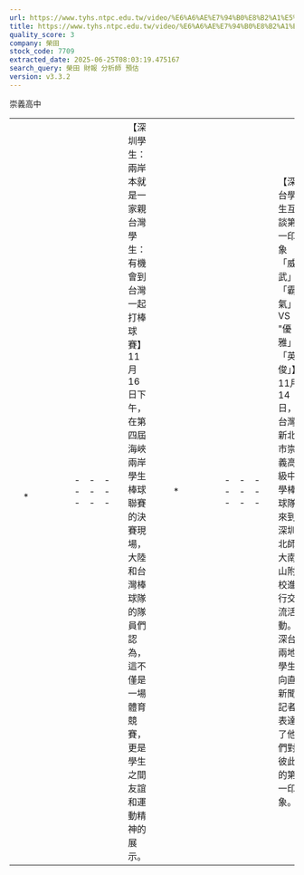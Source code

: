 ```yaml
---
url: https://www.tyhs.ntpc.edu.tw/video/%E6%A6%AE%E7%94%B0%E8%B2%A1%E5%8B%99%E5%A0%B1%E8%A1%A8
title: https://www.tyhs.ntpc.edu.tw/video/%E6%A6%AE%E7%94%B0%E8%B2%A1%E5%8B%99%E5%A0%B1%E8%A1%A8
quality_score: 3
company: 榮田
stock_code: 7709
extracted_date: 2025-06-25T08:03:19.475167
search_query: 榮田 財報 分析師 預估
version: v3.3.2
---
```


崇義高中



|  |  |  |  |  |  |  |  |  |  |  |  |  |  |  |  |  |  |  |  |  |  |  |  |  |  |  |  |  |  |  |  |  |  |  |  |  |  |  |  |  |  |  |  |  |  |  |  |  |  |  |  |  |  |  |  |  |  |  |  |  |  |  |  |  |  |  |  |  |  |  |  |  |  |  |  |  |
| --- | --- | --- | --- | --- | --- | --- | --- | --- | --- | --- | --- | --- | --- | --- | --- | --- | --- | --- | --- | --- | --- | --- | --- | --- | --- | --- | --- | --- | --- | --- | --- | --- | --- | --- | --- | --- | --- | --- | --- | --- | --- | --- | --- | --- | --- | --- | --- | --- | --- | --- | --- | --- | --- | --- | --- | --- | --- | --- | --- | --- | --- | --- | --- | --- | --- | --- | --- | --- | --- | --- | --- | --- | --- | --- | --- | --- |
|  | ﻿  * |  |  |  |   | --- | --- | --- |   | 【深圳學生：兩岸本就是一家親 台灣學生： 有機會到台灣一起打棒球賽】11月16日下午，在第四屆海峽兩岸學生棒球聯賽的決賽現場，大陸和台灣棒球隊的隊員們認為，這不僅是一場體育競賽，更是學生之間友誼和運動精神的展示。 |  |  | * |  |  |  |   | --- | --- | --- |   | 【深台學生互談第一印象 「威武」「霸氣」VS "優雅」「英俊」】11月14日，台灣新北市崇義高級中學棒球隊來到深圳北師大南山附校進行交流活動。深台兩地學生向直新聞記者表達了他們對彼此的第一印象。 |  |  | * |  |  |  |   | --- | --- | --- |   | 【台灣學生即興鋼琴「二重奏」：氛圍影響隨性走上去】11月14日，台灣新北市崇義高級中學棒球隊來到深圳北師大南山附校進行交流活動。在參訪期間，兩位台灣同學來了一場即興鋼琴表演。 |  |  | * |  |  |  |   | --- | --- | --- |   | 【深台兩校學生共同製作「北京毛猴」：我們的友誼永遠不會滅】11月14日，台灣新北市崇義高級中學棒球隊來到深圳北師大南山附校進行交流活動。兩校學生共同製作「北京毛猴」，祝福友誼永不會滅。 |  |  | * |  |  |  |   | --- | --- | --- |   | 【深台兩校合種蓮霧樹開花結果 台灣老師：我要和它拍拍照】11月14日，台灣新北市崇義高級中學棒球隊來到北師大南山附校進行交流活動。2018年，兩所學校合種了一棵蓮霧樹，一位台灣老師再次看見當年親手栽種的蓮霧樹感受頗深。 |  |  | * |  |  |  |   | --- | --- | --- |   | 中信盃黑豹旗／崇義4分驚險退台南一中　教練陳致鵬要加強打線上壘率  [https://sports.ettoday.net/news/2618217?fro....](main_newsdetial.php?news_id=40&type_id=2) |  |  |       上一張  下一張  [董事長](administration_newsdetial.php?type_id=1&teacher_info=1)  |   [校長](administration_newsdetial.php?type_id=3&teacher_info=1)  |   [教務處](administration_newsdetial.php?type_id=5&teacher_info=1)  |   [學務處](administration_newsdetial.php?type_id=2&teacher_info=1)  |   [總務處](administration_newsdetial.php?type_id=18&teacher_info=1)  |   [人事室](administration_newsdetial.php?type_id=6&teacher_info=1)  |   [會計室](administration_newsdetial.php?type_id=7&teacher_info=1)  |   [課程計畫專區](administration_newsdetial.php?type_id=26&teacher_info=1)  |  [教學活動](department.php?type_id=42)  |   [訓育活動](department.php?type_id=43)  |   [棒球隊](department.php?type_id=44)  |   [原住民實驗教育班](department.php?type_id=45)  |  [家庭教育](department.php?type_id=29)  |   [校友會](department.php?type_id=30)  |   [家長會](department.php?type_id=31)  |   [志工活動](department.php?type_id=46)  |   [大學合作](department.php?type_id=47)  |    |  |  |  |  |  |  |  |  |  |  |  |  |  |  |  |  |  |  |  |  |  |  |  |  |  |  |  |  |  |  | | --- | --- | --- | --- | --- | --- | --- | --- | --- | --- | --- | --- | --- | --- | --- | --- | --- | --- | --- | --- | --- | --- | --- | --- | --- | --- | --- | --- | --- | --- | | |  |  | | --- | --- | |  | 114學年度優先免試入學錄取公告   2025.05.28 |  |  |  | | --- | --- | | ‧[電子商務及運動科技教學體驗課程](main_newsdetial.php?news_id=84&type_id=5) | 2025/05/26 | | ‧[本校辦理高爾夫球模擬器教學及體驗賽](main_newsdetial.php?news_id=83&type_id=2) | 2025/03/18 | | ‧[附設國中部114學年度招生說明會-多....](main_newsdetial.php?news_id=82&type_id=5) | 2025/03/17 | | ‧[114學年度各招生入學管道及重要日程](main_newsdetial.php?news_id=81&type_id=5) | 2025/03/17 | | ‧[選所愛、好好讀、有前途－新北市11....](main_newsdetial.php?news_id=80&type_id=5) | 2025/03/17 | | ‧[本校承辦新北市114年度國中適性教....](main_newsdetial.php?news_id=79&type_id=5) | 2024/12/16 | | ‧[監察院國家人權委員會辦理「人權少....](main_newsdetial.php?news_id=76&type_id=5) | 2024/11/05 | | ‧[14學年度身心障礙學生適性輔導安置](main_newsdetial.php?news_id=75&type_id=5) | 2024/11/05 | | ‧[114學年度大學多元入學考試招生重....](main_newsdetial.php?news_id=74&type_id=5) | 2024/10/08 | | ‧[選所愛、好好讀、有前途－新北市11....](main_newsdetial.php?news_id=73&type_id=5) | 2024/10/05 | | ‧[114學年度國中教育會考時程](main_newsdetial.php?news_id=72&type_id=5) | 2024/10/05 | |  | ‧[113年度國立大學錄取名單](main_newsdetial.php?news_id=77&type_id=5)  ‧[113年科大繁星錄取名單](main_newsdetial.php?news_id=63&type_id=5)  ‧[113年大學繁星錄取名單](main_newsdetial.php?news_id=62&type_id=5)  ‧[113年運動績優獨招錄取榜單](main_newsdetial.php?news_id=61&type_id=5)  ‧[2024臺北市壯年田徑公開賽](main_newsdetial.php?news_id=60&type_id=2)  ‧[112年繁星科大錄取](main_newsdetial.php?news_id=11&type_id=5)  |  |  |  | | --- | --- | --- | |  |  |  | |   |  |  |  |  |  |  |  |  |  |  | | --- | --- | --- | --- | --- | --- | --- | --- | --- | --- | | |  | | --- | |  | | |  | | --- | |  | | |  | | --- | |  | | |  | | --- | |  | | |  | | --- | |  | | | |  | | --- | |  | | |  | | --- | |  | | |  | | --- | |  | |  |  |   |  |  |  |  |  |  |  |  | | --- | --- | --- | --- | --- | --- | --- | --- | | |  |  |  |  |  |  |  | | --- | --- | --- | --- | --- | --- | --- | |  |  |  |  |  |  | 地址： [221新北市汐止區大同路三段68號](https://maps.google.com.tw/maps?q=221%E6%96%B0%E5%8C%97%E5%B8%82%E6%B1%90%E6%AD%A2%E5%8D%80%E5%A4%A7%E5%90%8C%E8%B7%AF%E4%B8%89%E6%AE%B568%E8%99%9F&t=m&z=17)     TEL：(02)8647-8000     FAX:(02)86478080、(02)86489734  Copyright © 2013 Trung Yi All Rights Reserved Worldwide 網頁設計維護：[JOJ網頁 / 校務系統設計](https://www.joj.com.tw "校務系統設計第一選擇,JOJ雲端系統設計,JOJ設計,JOJ網頁設計,JOJ Design") | | |  |